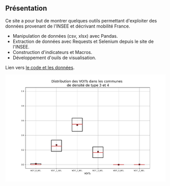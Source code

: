 ## Présentation

Ce site a pour but de montrer quelques outils permettant d'exploiter des données provenant de l'INSEE et décrivant mobilité France.

  * Manipulation de données (csv, xlsx) avec Pandas.
  * Extraction de données avec Requests et Selenium depuis le site de l'INSEE.
  * Construction d'indicateurs et Macros.
  * Développement d'ouils de visualisation.
  
  Lien vers [le code et les données](https://github.com/victor4v/wavestone.git).

  ![test image](./images/low%20density/('VOITs'%2C%20False).jpg)
